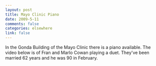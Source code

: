 ```yaml
--- 
layout: post
title: Mayo Clinic Piano
date: 2009-5-11
comments: false
categories: elsewhere
link: false
---
```

In the Gonda Building of the Mayo Clinic there is a piano available. The video below is of Fran and Marlo Cowan playing a duet. They've been married 62 years and he was 90 in February.

<object width="425" height="344"><param name="movie" value="http://www.youtube.com/v/RI-l0tK8Ok0&color1=0xb1b1b1&color2=0xcfcfcf&feature=player_embedded&fs=1"></param><param name="allowFullScreen" value="true"></param><embed src="http://www.youtube.com/v/RI-l0tK8Ok0&color1=0xb1b1b1&color2=0xcfcfcf&feature=player_embedded&fs=1" type="application/x-shockwave-flash" allowfullscreen="true" width="425" height="344"></embed></object>
